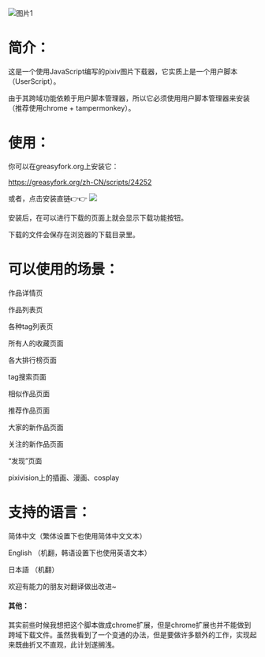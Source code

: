 ![图片1](https://wx3.sinaimg.cn/large/640defebgy1fhnv80522fj20mr0iejvi.jpg)

# 简介：

这是一个使用JavaScript编写的pixiv图片下载器，它实质上是一个用户脚本（UserScript）。

由于其跨域功能依赖于用户脚本管理器，所以它必须使用用户脚本管理器来安装（推荐使用chrome + tampermonkey）。

# 使用：

你可以在greasyfork.org上安装它：

https://greasyfork.org/zh-CN/scripts/24252

或者，点击安装直链👉👉
 [![](https://img.shields.io/badge/%E5%AE%89%E8%A3%85%E7%9B%B4%E9%93%BE-%F0%9F%90%92-blue.svg)](https://raw.githubusercontent.com/xuejiansaber/XZPixivDownloader/master/XZPixivDownloader.js "请确认已安装并启动脚本管理器")

安装后，在可以进行下载的页面上就会显示下载功能按钮。

下载的文件会保存在浏览器的下载目录里。

# 可以使用的场景：

作品详情页

作品列表页

各种tag列表页

所有人的收藏页面

各大排行榜页面

tag搜索页面

相似作品页面

推荐作品页面

大家的新作品页面

关注的新作品页面

“发现”页面

pixivision上的插画、漫画、cosplay

# 支持的语言：

简体中文（繁体设置下也使用简体中文文本）

English （机翻，韩语设置下也使用英语文本）

日本語 （机翻）

欢迎有能力的朋友对翻译做出改进~

#### 其他：

其实前些时候我想把这个脚本做成chrome扩展，但是chrome扩展也并不能做到跨域下载文件。虽然我看到了一个变通的办法，但是要做许多额外的工作，实现起来既曲折又不直观，此计划遂搁浅。
